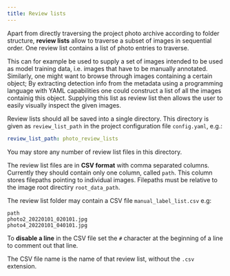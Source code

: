 ```yaml
---
title: Review lists
--- 
```


Apart from directly traversing the project photo archive according to folder structure, **review lists** allow to traverse a subset of images in sequential order. One review list contains a list of photo entries to traverse.

This can for example be used to supply a set of images intended to be used as model training data, i.e. images that have to be manually annotated. Similarly, one might want to browse through images containing a certain object; By extracting detection info from the metadata using a programming language with YAML capabilities one could construct a list of all the images containig this object. Supplying this list as review list then allows the user to easily visually inspect the given images.

Review lists should all be saved into a single directory. This directory is given as `review_list_path` in the project configuration file `config.yaml`, e.g.:

```yaml
review_list_path: photo_review_lists
```

You may store any number of review list files in this directory.

The review list files are in **CSV format** with comma separated columns. Currently they should contain only one column, called `path`. This column stores filepaths pointing to individual images. Filepaths must be relative to the image root directiry `root_data_path`.

The review list folder may contain a CSV file `manual_label_list.csv` e.g:

```CSV
path
photo2_20220101_020101.jpg
photo4_20220101_040101.jpg
```

To **disable a line** in the CSV file set the `#` character at the beginning of a line to comment out that line.

The CSV file name is the name of that review list, without the `.csv` extension.